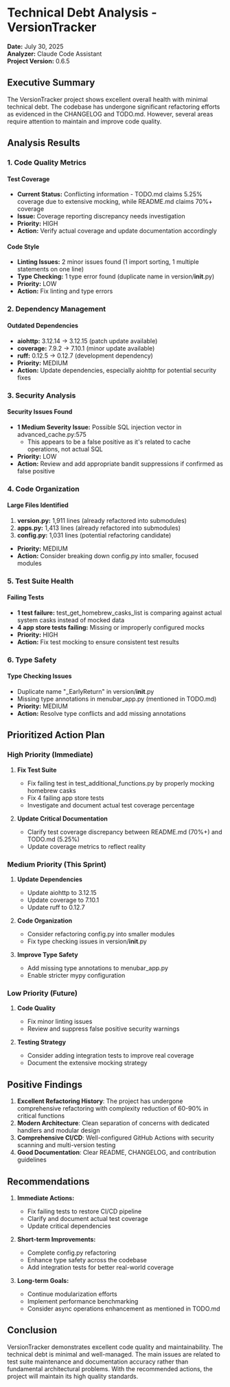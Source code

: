 # Technical Debt Analysis - VersionTracker

**Date:** July 30, 2025  
**Analyzer:** Claude Code Assistant  
**Project Version:** 0.6.5  

## Executive Summary

The VersionTracker project shows excellent overall health with minimal technical debt. The codebase has undergone significant refactoring efforts as evidenced in the CHANGELOG and TODO.md. However, several areas require attention to maintain and improve code quality.

## Analysis Results

### 1. Code Quality Metrics

#### Test Coverage
- **Current Status:** Conflicting information - TODO.md claims 5.25% coverage due to extensive mocking, while README.md claims 70%+ coverage
- **Issue:** Coverage reporting discrepancy needs investigation
- **Priority:** HIGH
- **Action:** Verify actual coverage and update documentation accordingly

#### Code Style
- **Linting Issues:** 2 minor issues found (1 import sorting, 1 multiple statements on one line)
- **Type Checking:** 1 type error found (duplicate name in version/__init__.py)
- **Priority:** LOW
- **Action:** Fix linting and type errors

### 2. Dependency Management

#### Outdated Dependencies
- **aiohttp:** 3.12.14 → 3.12.15 (patch update available)
- **coverage:** 7.9.2 → 7.10.1 (minor update available)
- **ruff:** 0.12.5 → 0.12.7 (development dependency)
- **Priority:** MEDIUM
- **Action:** Update dependencies, especially aiohttp for potential security fixes

### 3. Security Analysis

#### Security Issues Found
- **1 Medium Severity Issue:** Possible SQL injection vector in advanced_cache.py:575
  - This appears to be a false positive as it's related to cache operations, not actual SQL
- **Priority:** LOW
- **Action:** Review and add appropriate bandit suppressions if confirmed as false positive

### 4. Code Organization

#### Large Files Identified
1. **version.py:** 1,911 lines (already refactored into submodules)
2. **apps.py:** 1,413 lines (already refactored into submodules)
3. **config.py:** 1,031 lines (potential refactoring candidate)
- **Priority:** MEDIUM
- **Action:** Consider breaking down config.py into smaller, focused modules

### 5. Test Suite Health

#### Failing Tests
- **1 test failure:** test_get_homebrew_casks_list is comparing against actual system casks instead of mocked data
- **4 app store tests failing:** Missing or improperly configured mocks
- **Priority:** HIGH
- **Action:** Fix test mocking to ensure consistent test results

### 6. Type Safety

#### Type Checking Issues
- Duplicate name "_EarlyReturn" in version/__init__.py
- Missing type annotations in menubar_app.py (mentioned in TODO.md)
- **Priority:** MEDIUM
- **Action:** Resolve type conflicts and add missing annotations

## Prioritized Action Plan

### High Priority (Immediate)
1. **Fix Test Suite**
   - Fix failing test in test_additional_functions.py by properly mocking homebrew casks
   - Fix 4 failing app store tests
   - Investigate and document actual test coverage percentage

2. **Update Critical Documentation**
   - Clarify test coverage discrepancy between README.md (70%+) and TODO.md (5.25%)
   - Update coverage metrics to reflect reality

### Medium Priority (This Sprint)
1. **Update Dependencies**
   - Update aiohttp to 3.12.15
   - Update coverage to 7.10.1
   - Update ruff to 0.12.7

2. **Code Organization**
   - Consider refactoring config.py into smaller modules
   - Fix type checking issues in version/__init__.py

3. **Improve Type Safety**
   - Add missing type annotations to menubar_app.py
   - Enable stricter mypy configuration

### Low Priority (Future)
1. **Code Quality**
   - Fix minor linting issues
   - Review and suppress false positive security warnings

2. **Testing Strategy**
   - Consider adding integration tests to improve real coverage
   - Document the extensive mocking strategy

## Positive Findings

1. **Excellent Refactoring History**: The project has undergone comprehensive refactoring with complexity reduction of 60-90% in critical functions
2. **Modern Architecture**: Clean separation of concerns with dedicated handlers and modular design
3. **Comprehensive CI/CD**: Well-configured GitHub Actions with security scanning and multi-version testing
4. **Good Documentation**: Clear README, CHANGELOG, and contribution guidelines

## Recommendations

1. **Immediate Actions:**
   - Fix failing tests to restore CI/CD pipeline
   - Clarify and document actual test coverage
   - Update critical dependencies

2. **Short-term Improvements:**
   - Complete config.py refactoring
   - Enhance type safety across the codebase
   - Add integration tests for better real-world coverage

3. **Long-term Goals:**
   - Continue modularization efforts
   - Implement performance benchmarking
   - Consider async operations enhancement as mentioned in TODO.md

## Conclusion

VersionTracker demonstrates excellent code quality and maintainability. The technical debt is minimal and well-managed. The main issues are related to test suite maintenance and documentation accuracy rather than fundamental architectural problems. With the recommended actions, the project will maintain its high quality standards.